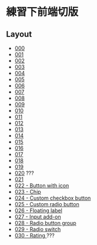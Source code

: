 # 練習下前端切版

## Layout

- [000](https://dopamine908.github.io/FrontLayoutPractice/html/000.html)
- [001](https://dopamine908.github.io/FrontLayoutPractice/html/001.html)
- [002](https://dopamine908.github.io/FrontLayoutPractice/html/002.html)
- [003](https://dopamine908.github.io/FrontLayoutPractice/html/003.html)
- [004](https://dopamine908.github.io/FrontLayoutPractice/html/004.html)
- [005](https://dopamine908.github.io/FrontLayoutPractice/html/005.html)
- [006](https://dopamine908.github.io/FrontLayoutPractice/html/006.html)
- [007](https://dopamine908.github.io/FrontLayoutPractice/html/007.html)
- [008](https://dopamine908.github.io/FrontLayoutPractice/html/008.html)
- [009](https://dopamine908.github.io/FrontLayoutPractice/html/009.html)
- [010](https://dopamine908.github.io/FrontLayoutPractice/html/010.html)
- [011](https://dopamine908.github.io/FrontLayoutPractice/html/011.html)
- [012](https://dopamine908.github.io/FrontLayoutPractice/html/012.html)
- [013](https://dopamine908.github.io/FrontLayoutPractice/html/013.html)
- [014](https://dopamine908.github.io/FrontLayoutPractice/html/014.html)
- [015](https://dopamine908.github.io/FrontLayoutPractice/html/015.html)
- [016](https://dopamine908.github.io/FrontLayoutPractice/html/016.html)
- [017](https://dopamine908.github.io/FrontLayoutPractice/html/017.html)
- [018](https://dopamine908.github.io/FrontLayoutPractice/html/018.html)
- [019](https://dopamine908.github.io/FrontLayoutPractice/html/019.html)
- [020](https://dopamine908.github.io/FrontLayoutPractice/html/020.html) ???
- [021](https://dopamine908.github.io/FrontLayoutPractice/html/021.html)
- [022 - Button with icon](https://dopamine908.github.io/FrontLayoutPractice/html/022.html) 
- [023 - Chip](https://dopamine908.github.io/FrontLayoutPractice/html/023.html) 
- [024 - Custom checkbox button](https://dopamine908.github.io/FrontLayoutPractice/html/024.html)
- [025 - Custom radio button](https://dopamine908.github.io/FrontLayoutPractice/html/025.html)
- [026 - Floating label](https://dopamine908.github.io/FrontLayoutPractice/html/026.html)
- [027 - Input add-on](https://dopamine908.github.io/FrontLayoutPractice/html/027.html)
- [028 - Radio button group](https://dopamine908.github.io/FrontLayoutPractice/html/028.html)
- [029 - Radio switch](https://dopamine908.github.io/FrontLayoutPractice/html/029.html)
- [030 - Rating
](https://dopamine908.github.io/FrontLayoutPractice/html/030.html) ???